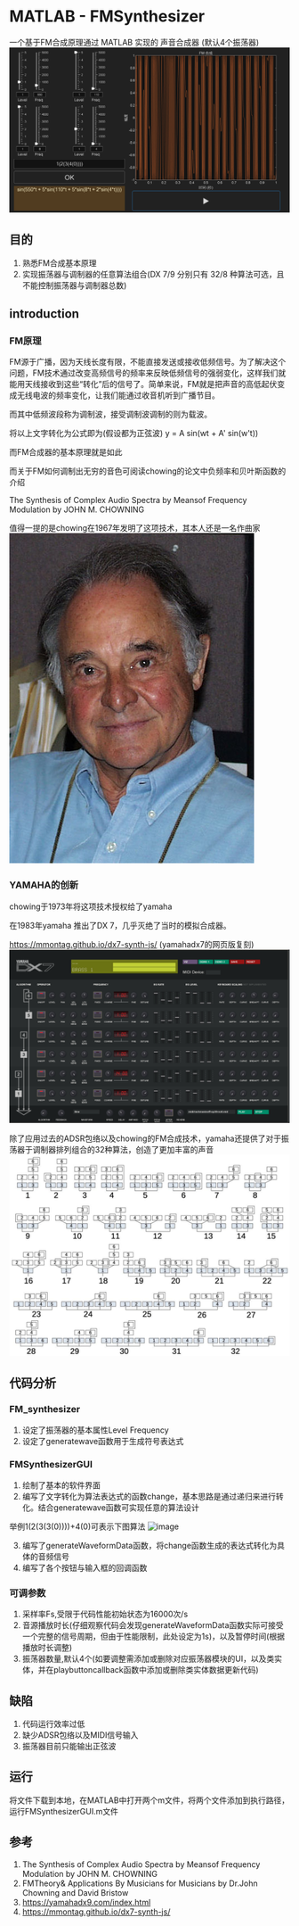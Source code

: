 # MATLAB - FMSynthesizer
一个基于FM合成原理通过 MATLAB 实现的 声音合成器 (默认4个振荡器)
![image](image/MINE.png)
## 目的
1. 熟悉FM合成基本原理
2. 实现振荡器与调制器的任意算法组合(DX 7/9 分别只有 32/8 种算法可选，且不能控制振荡器与调制器总数)

## introduction
### FM原理
FM源于广播，因为天线长度有限，不能直接发送或接收低频信号。为了解决这个问题，FM技术通过改变高频信号的频率来反映低频信号的强弱变化，这样我们就能用天线接收到这些“转化”后的信号了。简单来说，FM就是把声音的高低起伏变成无线电波的频率变化，让我们能通过收音机听到广播节目。

而其中低频波段称为调制波，接受调制波调制的则为载波。

将以上文字转化为公式即为(假设都为正弦波)
y = A sin(wt + A' sin(w't))

而FM合成器的基本原理就是如此

而关于FM如何调制出无穷的音色可阅读chowing的论文中负频率和贝叶斯函数的介绍

The Synthesis of Complex Audio Spectra by Meansof Frequency Modulation by JOHN M. CHOWNING

值得一提的是chowing在1967年发明了这项技术，其本人还是一名作曲家
![image](image/440px-Chowning.jpg)

### YAMAHA的创新
chowing于1973年将这项技术授权给了yamaha

在1983年yamaha 推出了DX 7，几乎灭绝了当时的模拟合成器。

https://mmontag.github.io/dx7-synth-js/  (yamahadx7的网页版复刻)
![image](image/DX7.png)

除了应用过去的ADSR包络以及chowing的FM合成技术，yamaha还提供了对于振荡器于调制器排列组合的32种算法，创造了更加丰富的声音
![image](image/algorithms.jpg)

## 代码分析
### FM_synthesizer
1. 设定了振荡器的基本属性Level Frequency
2. 设定了generatewave函数用于生成符号表达式
### FMSynthesizerGUI
1. 绘制了基本的软件界面
2. 编写了文字转化为算法表达式的函数change，基本思路是通过递归来进行转化。结合generatewave函数可实现任意的算法设计

举例1(2(3(3(0))))+4(0)可表示下图算法
![image](image/1(2(3(3(0))))+4(0).png)

3. 编写了generateWaveformData函数，将change函数生成的表达式转化为具体的音频信号
4. 编写了各个按钮与输入框的回调函数

### 可调参数
1. 采样率Fs,受限于代码性能初始状态为16000次/s
2. 音源播放时长(仔细观察代码会发现generateWaveformData函数实际可接受一个完整的信号周期，但由于性能限制，此处设定为1s)，以及暂停时间(根据播放时长调整)
3. 振荡器数量,默认4个(如要调整需添加或删除对应振荡器模块的UI，以及类实体，并在playbuttoncallback函数中添加或删除类实体数据更新代码)

## 缺陷
1. 代码运行效率过低
2. 缺少ADSR包络以及MIDI信号输入
3. 振荡器目前只能输出正弦波
## 运行
将文件下载到本地，在MATLAB中打开两个m文件，将两个文件添加到执行路径，运行FMSynthesizerGUI.m文件

## 参考
1. The Synthesis of Complex Audio Spectra by Meansof Frequency Modulation by JOHN M. CHOWNING
2. FMTheory& Applications By Musicians for Musicians by Dr.John Chowning and David Bristow
3. https://yamahadx9.com/index.html
4. https://mmontag.github.io/dx7-synth-js/




